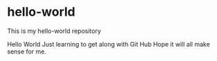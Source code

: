 # hello-world
This is my hello-world repository

Hello World
Just learning to get along with Git Hub
Hope it will all make sense for me.
